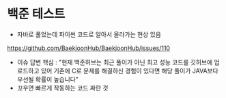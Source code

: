 # 백준 테스트

- 자바로 풀었는데 파이썬 코드로 알아서 올라가는 현상 있음

https://github.com/BaekjoonHub/BaekjoonHub/issues/110

- 이슈 답변 핵심 : "현재 백준허브는 최근 풀이가 아닌 최고 성능 코드를 깃허브에 업로드하고 있어 기존에 C로 문제를 해결하신 경험이 있다면 해당 풀이가 JAVA보다 우선될 확률이 높습니다"
- 꼬우면 빠르게 작동하는 코드 짜란 것
